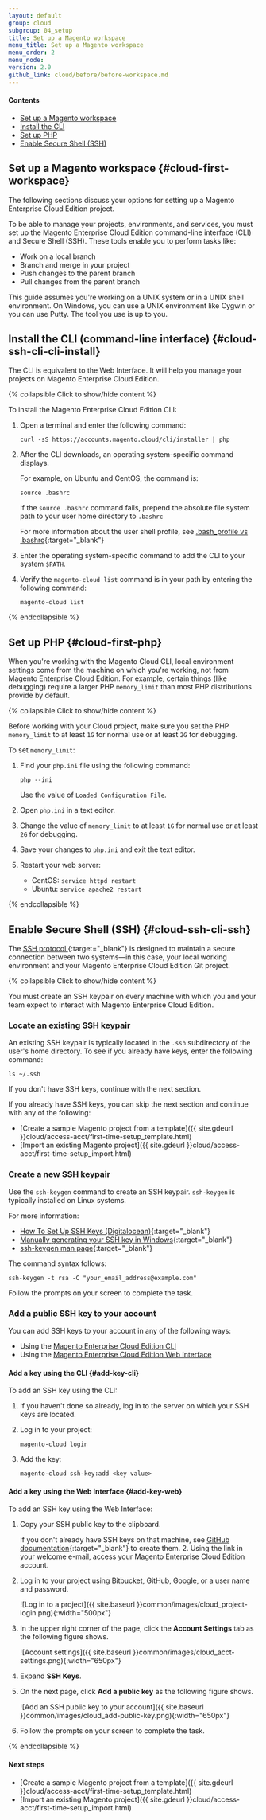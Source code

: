 ```yaml
---
layout: default
group: cloud
subgroup: 04_setup
title: Set up a Magento workspace
menu_title: Set up a Magento workspace
menu_order: 2
menu_node: 
version: 2.0
github_link: cloud/before/before-workspace.md
---
```


#### Contents
*	[Set up a Magento workspace](#cloud-first-workspace)
*	[Install the CLI](#cloud-ssh-cli-cli-install)
*	[Set up PHP](#cloud-first-php)
*	[Enable Secure Shell (SSH)](#cloud-ssh-cli-ssh)

## Set up a Magento workspace {#cloud-first-workspace}
The following sections discuss your options for setting up a Magento Enterprise Cloud Edition project.

To be able to manage your projects, environments, and services, you must set up the Magento Enterprise Cloud Edition command-line interface (CLI) and Secure Shell (SSH). These tools enable you to perform tasks like:

*	Work on a local branch
*	Branch and merge in your project
*	Push changes to the parent branch
*	Pull changes from the parent branch

This guide assumes you're working on a UNIX system or in a UNIX shell environment. On Windows, you can use a UNIX environment like Cygwin or you can use Putty. The tool you use is up to you.

## Install the CLI (command-line interface) {#cloud-ssh-cli-cli-install}
The CLI is equivalent to the Web Interface. It will help you manage your projects on Magento Enterprise Cloud Edition.

{% collapsible Click to show/hide content %}

To install the Magento Enterprise Cloud Edition CLI:

1.	Open a terminal and enter the following command:

		curl -sS https://accounts.magento.cloud/cli/installer | php
2.	After the CLI downloads, an operating system-specific command displays.

	For example, on Ubuntu and CentOS, the command is:

		source .bashrc

	If the `source .bashrc` command fails, prepend the absolute file system path to your user home directory to `.bashrc`

	For more information about the user shell profile, see [.bash_profile vs .bashrc](http://www.joshstaiger.org/archives/2005/07/bash_profile_vs.html){:target="_blank"}

3.	Enter the operating system-specific command to add the CLI to your system `$PATH`.
4.	Verify the `magento-cloud list` command is in your path by entering the following command:

		magento-cloud list

{% endcollapsible %}

## Set up PHP {#cloud-first-php}
When you're working with the Magento Cloud CLI, local environment settings come from the machine on which you're working, not from Magento Enterprise Cloud Edition. For example, certain things (like debugging) require a larger PHP `memory_limit` than most PHP distributions provide by default.

{% collapsible Click to show/hide content %}

Before working with your Cloud project, make sure you set the PHP `memory_limit` to at least `1G` for normal use or at least `2G` for debugging.

To set `memory_limit`:

1.	Find your `php.ini` file using the following command:

		php --ini
		
	Use the value of `Loaded Configuration File`.
2.	Open `php.ini` in a text editor.
3.	Change the value of `memory_limit` to at least `1G` for normal use or at least `2G` for debugging.
4.	Save your changes to `php.ini` and exit the text editor.
5.	Restart your web server:

	*	CentOS: `service httpd restart`
	*	Ubuntu: `service apache2 restart`

{% endcollapsible %}

## Enable Secure Shell (SSH) {#cloud-ssh-cli-ssh}
The [SSH protocol ](https://en.wikipedia.org/wiki/Secure_Shell){:target="_blank"} is designed to maintain a secure connection between two systems&mdash;in this case, your local working environment and your Magento Enterprise Cloud Edition Git project.

{% collapsible Click to show/hide content %}

You must create an SSH keypair on every machine with which you and your team expect to interact with Magento Enterprise Cloud Edition.

### Locate an existing SSH keypair
An existing SSH keypair is typically located in the `.ssh` subdirectory of the user's home directory. To see if you already have keys, enter the following command:

	ls ~/.ssh

If you don't have SSH keys, continue with the next section.

If you already have SSH keys, you can skip the next section and continue with any of the following:

*	[Create a sample Magento project from a template]({{ site.gdeurl }}cloud/access-acct/first-time-setup_template.html)
*	[Import an existing Magento project]({{ site.gdeurl }}cloud/access-acct/first-time-setup_import.html)

### Create a new SSH keypair
Use the `ssh-keygen` command to create an SSH keypair. `ssh-keygen` is typically installed on Linux systems. 

For more information:

*	[How To Set Up SSH Keys (Digitalocean)](https://www.digitalocean.com/community/tutorials/how-to-set-up-ssh-keys--2){:target="_blank"}
*	[Manually generating your SSH key in Windows](https://docs.joyent.com/public-cloud/getting-started/ssh-keys/generating-an-ssh-key-manually/manually-generating-your-ssh-key-in-windows){:target="_blank"}
*	[ssh-keygen man page](http://linux.die.net/man/1/ssh-keygen){:target="_blank"}

The command syntax follows:

	ssh-keygen -t rsa -C "your_email_address@example.com"

Follow the prompts on your screen to complete the task.

### Add a public SSH key to your account
You can add SSH keys to your account in any of the following ways:

*	Using the [Magento Enterprise Cloud Edition CLI](#add-key-cli)
*	Using the [Magento Enterprise Cloud Edition Web Interface](#add-key-web)

#### Add a key using the CLI {#add-key-cli}
To add an SSH key using the CLI:

1.	If you haven't done so already, log in to the server on which your SSH keys are located.
2.	Log in to your project:

		magento-cloud login
3.	Add the key:

		magento-cloud ssh-key:add <key value>

#### Add a key using the Web Interface {#add-key-web}
To add an SSH key using the Web Interface:

1.	Copy your SSH public key to the clipboard.

	If you don't already have SSH keys on that machine, see [GitHub documentation](https://help.github.com/articles/generating-an-ssh-key){:target="_blank"} to create them.
	2.	Using the link in your welcome e-mail, access your Magento Enterprise Cloud Edition account.
2.	Log in to your project using Bitbucket, GitHub, Google, or a user name and password.

	![Log in to a project]({{ site.baseurl }}common/images/cloud_project-login.png){:width="500px"}
3.	In the upper right corner of the page, click the **Account Settings** tab as the following figure shows.

	![Account settings]({{ site.baseurl }}common/images/cloud_acct-settings.png){:width="650px"}
5.	Expand **SSH Keys**.
6.	On the next page, click **Add a public key** as the following figure shows.

	![Add an SSH public key to your account]({{ site.baseurl }}common/images/cloud_add-public-key.png){:width="650px"}
7.	Follow the prompts on your screen to complete the task.

{% endcollapsible %}

#### Next steps
*	[Create a sample Magento project from a template]({{ site.gdeurl }}cloud/access-acct/first-time-setup_template.html)
*	[Import an existing Magento project]({{ site.gdeurl }}cloud/access-acct/first-time-setup_import.html)

